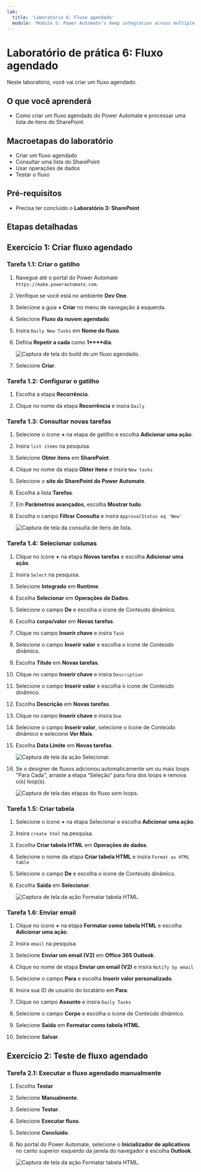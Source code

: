 ```yaml
---
lab:
  title: 'Laboratório 6: Fluxo agendado'
  module: 'Module 5: Power Automate’s deep integration across multiple data sources'
---
```


# Laboratório de prática 6: Fluxo agendado

Neste laboratório, você vai criar um fluxo agendado.

## O que você aprenderá

- Como criar um fluxo agendado do Power Automate e processar uma lista de itens do SharePoint.

## Macroetapas do laboratório

- Criar um fluxo agendado
- Consultar uma lista do SharePoint
- Usar operações de dados
- Testar o fluxo
  
## Pré-requisitos

- Precisa ter concluído o **Laboratório 3: SharePoint**

## Etapas detalhadas

## Exercício 1: Criar fluxo agendado

### Tarefa 1.1: Criar o gatilho

1. Navegue até o portal do Power Automate `https://make.powerautomate.com`.

1. Verifique se você está no ambiente **Dev One**.

1. Selecione a guia **+ Criar** no menu de navegação à esquerda.

1. Selecione **Fluxo da nuvem agendado**.

1. Insira `Daily New Tasks` em **Nome do fluxo**.

1. Defina **Repetir a cada** como **1****dia**.

    ![Captura de tela do build de um fluxo agendado.](../media/build-scheduled-flow.png)

1. Selecione **Criar**.


### Tarefa 1.2: Configurar o gatilho

1. Escolha a etapa **Recorrência**.

1. Clique no nome da etapa **Recorrência** e insira `Daily`


### Tarefa 1.3: Consultar novas tarefas

1. Selecione o ícone **+** na etapa de gatilho e escolha **Adicionar uma ação**.

1. Insira `list items` na pesquisa.

1. Selecione **Obter itens** em **SharePoint**.

1. Clique no nome da etapa **Obter itens** e insira `New tasks`

1. Selecione o **site do SharePoint do Power Automate**.

1. Escolha a lista **Tarefas**.

1. Em **Parâmetros avançados**, escolha **Mostrar tudo**.

1. Escolha o campo **Filtrar Consulta** e insira `ApprovalStatus eq 'New'`

    ![Captura de tela da consulta de itens de lista.](../media/list-items.png)


### Tarefa 1.4: Selecionar colunas

1. Clique no ícone **+** na etapa **Novas tarefas** e escolha **Adicionar uma ação**.

1. Insira `Select` na pesquisa.

1. Selecione **Integrado** em **Runtime**.

1. Escolha **Selecionar** em **Operações de Dados**.

1. Selecione o campo **De** e escolha o ícone de Conteúdo dinâmico.

1. Escolha **corpo/valor** em **Novas tarefas**.

1. Clique no campo **Inserir chave** e insira `Task`

1. Selecione o campo **Inserir valor** e escolha o ícone de Conteúdo dinâmico.

1. Escolha **Título** em **Novas tarefas**.

1. Clique no campo **Inserir chave** e insira `Description`

1. Selecione o campo **Inserir valor** e escolha o ícone de Conteúdo dinâmico.

1. Escolha **Descrição** em **Novas tarefas**.

1. Clique no campo **Inserir chave** e insira `Due`

1. Selecione o campo **Inserir valor**, selecione o ícone de Conteúdo dinâmico e selecione **Ver Mais**.

1. Escolha **Data Limite** em **Novas tarefas**.

    ![Captura de tela da ação Selecionar.](../media/select-action.png)

1. Se o designer de fluxos adicionou automaticamente um ou mais loops "Para Cada", arraste a etapa “Seleção” para fora dos loops e remova o(s) loop(s).

    ![Captura de tela das etapas do fluxo sem loops.](../media/flow-without-loops.png)


### Tarefa 1.5: Criar tabela

1. Selecione o ícone **+** na etapa Selecionar e escolha **Adicionar uma ação**.

1. Insira `create html` na pesquisa.

1. Escolha **Criar tabela HTML** em **Operações de dados**.

1. Selecione o nome da etapa **Criar tabela HTML** e insira `Format as HTML table`

1. Selecione o campo **De** e escolha o ícone de Conteúdo dinâmico.

1. Escolha **Saída** em **Selecionar**.

    ![Captura de tela da ação Formatar tabela HTML.](../media/format-html-action.png)


### Tarefa 1.6: Enviar email

1. Clique no ícone **+** na etapa **Formatar como tabela HTML** e escolha **Adicionar uma ação**.

1. Insira `email` na pesquisa.

1. Selecione **Enviar um email (V2)** em **Office 365 Outlook**.

1. Clique no nome de etapa **Enviar um email (V2)** e insira `Notify by email`

1. Selecione o campo **Para** e escolha **Inserir valor personalizado**.

1. Insira sua ID de usuário do locatário em **Para**.

1. Clique no campo **Assunto** e insira `Daily Tasks`

1. Selecione o campo **Corpo** e escolha o ícone de Conteúdo dinâmico.

1. Selecione **Saída** em **Formatar como tabela HTML**.

1. Selecione **Salvar**.


## Exercício 2: Teste de fluxo agendado

### Tarefa 2.1: Executar o fluxo agendado manualmente

1. Escolha **Testar**

1. Selecione **Manualmente**.

1. Selecione **Testar**.

1. Selecione **Executar fluxo**.

1. Selecione **Concluído**.

1. No portal do Power Automate, selecione o **Inicializador de aplicativos** no canto superior esquerdo da janela do navegador e escolha **Outlook**.

    ![Captura de tela da ação Formatar tabela HTML.](../media/daily-tasks-email.png)

